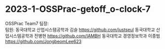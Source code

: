# 2023-1-OSSPrac-getoff_o-clock-7
OSSPrac Team7
팀장:  
팀원: 동국대학교 산업시스템공학과 김슬 https://github.com/justseul
동국대학교 산업시스템공학과 전병현 https://github.com/IAMBH
동국대학교 경영정보학과 이종범 https://github.com/JongbeomLee623